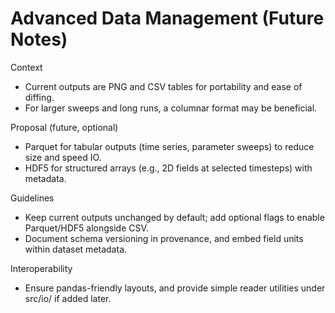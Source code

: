 Advanced Data Management (Future Notes)
======================================

Context
- Current outputs are PNG and CSV tables for portability and ease of diffing.
- For larger sweeps and long runs, a columnar format may be beneficial.

Proposal (future, optional)
- Parquet for tabular outputs (time series, parameter sweeps) to reduce size and speed IO.
- HDF5 for structured arrays (e.g., 2D fields at selected timesteps) with metadata.

Guidelines
- Keep current outputs unchanged by default; add optional flags to enable Parquet/HDF5 alongside CSV.
- Document schema versioning in provenance, and embed field units within dataset metadata.

Interoperability
- Ensure pandas-friendly layouts, and provide simple reader utilities under src/io/ if added later.

